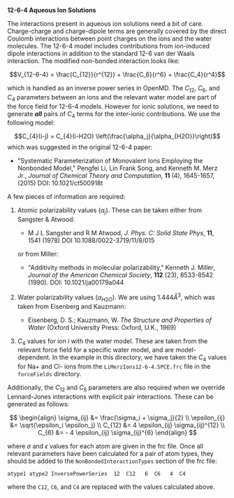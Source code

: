 **12-6-4 Aqueous Ion Solutions**

The interactions present in aqueous ion solutions need a bit of care. Charge-charge and charge-dipole terms are generally covered by the direct Coulomb interactions between point charges on the ions and the water molecules. The 12-6-4 model includes contributions from ion-induced dipole interactions in addition to the standard 12-6 van der Waals interaction. The modified non-bonded interaction looks like:

$$V_{12-6-4} = \frac{C_{12}}{r^{12}} + \frac{C_6}{r^6}  + \frac{C_4}{r^4}$$

which is handled as an inverse power series in OpenMD. The $C_{12}$, $C_6$, and $C_4$ parameters between an ions and the relevant water model are part of the force field for 12-6-4 models.  However for ionic solutions, we need to generate **_all_** pairs of $C_4$ terms for the inter-ionic contributions. We use the following model:

$$C_{4}(i-j) = C_{4}(i-H2O)  \left(\frac{\alpha_j}{\alpha_{H2O}}\right)$$ 
which was suggested in the original 12-6-4 paper:

- "Systematic Parameterization of Monovalent Ions Employing the Nonbonded Model," Pengfei Li, Lin Frank Song, and Kenneth M. Merz Jr., *Journal of Chemical Theory and Computation*, **11** (4), 1645-1657, (2015) DOI: 10.1021/ct500918t 

A few pieces of information are required:

1. Atomic polarizability values $(\alpha_j)$. These can be taken either from Sangster & Atwood:

    - M J L Sangster and R M Atwood, *J. Phys. C: Solid State Phys*, **11**, 1541 (1978) DOI 10.1088/0022-3719/11/8/015

    or from Miller:

    - "Additivity methods in molecular polarizability," Kenneth J. Miller, *Journal of the American Chemical Society*, **112** (23), 8533-8542 (1990). DOI: 10.1021/ja00179a044

2. Water polarizability values $(\alpha_{H2O})$.  We are using $1.444 Å^3$, which was taken from Eisenberg and Kauzmann:

    - Eisenberg, D. S.; Kauzmann, W. *The Structure and Properties of Water* (Oxford University Press: Oxford, U.K., 1969)

3. $C_4$ values for ion $i$ with the water model. These are taken from the relevant force field for a specific water model, and are model-dependent. In the example in this directory, we have taken the $C_4$ values for Na+ and Cl- ions from the `LiMerzIons12-6-4.SPCE.frc` file in the `forceFields` directory.

Additionally, the $C_{12}$ and $C_6$ parameters are also required when we override Lennard-Jones interactions with explicit pair interactions. These can be generated as follows:

$$
\begin{align}
\sigma_{ij} &= \frac{\sigma_i + \sigma_j}{2} \\
\epsilon_{ij} &= \sqrt{\epsilon_i \epsilon_j} \\
C_{12} &= 4 \epsilon_{ij} \sigma_{ij}^{12} \\
C_{6} &= - 4 \epsilon_{ij} \sigma_{ij}^{6}
\end{align}
$$

where $\sigma$ and $\epsilon$ values for each atom are given in the frc file. Once all relevant parameters have been calculated for a pair of atom types, they should be added to the `NonBondedInteractionTypes` section of the frc file:

```
atype1 atype2 InversePowerSeries  12  C12   6  C6   4  C4
```
where the `C12`, `C6`, and `C4` are replaced with the values calculated above.
